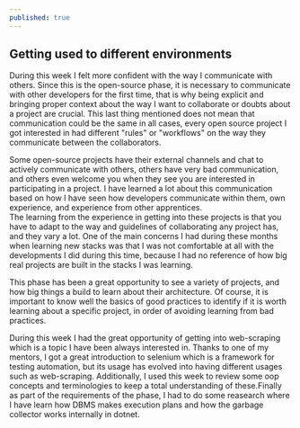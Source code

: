 ```yaml
---
published: true
---
```

## Getting used to different environments

During this week I felt more confident with the way I communicate with others. Since this is the open-source phase, it is necessary to communicate with other developers for the first time, that is why being explicit and bringing proper context about the way I want to collaborate or doubts about a project are crucial. This last thing mentioned does not mean that communication could be the same in all cases, every open source project I got interested in had different "rules" or "workflows" on the way they communicate between the collaborators.  

Some open-source projects have their external channels and chat to actively communicate with others, others have very bad communication, and others even welcome you when they see you are interested in participating in a project. I have learned a lot about this communication based on how I have seen how developers communicate within them, own experience, and experience from other apprentices.  
The learning from the experience in getting into these projects is that you have to adapt to the way and guidelines of collaborating any project has, and they vary a lot. One of the main concerns I had during these months when learning new stacks was that I was not comfortable at all with the developments I did during this time, because I had no reference of how big real projects are built in the stacks I was learning.   

This phase has been a great opportunity to see a variety of projects, and how big things a build to learn about their architecture. Of course, it is important to know well the basics of good practices to identify if it is worth learning about a specific project, in order of avoiding learning from bad practices.  

During this week I had the great opportunity of getting into web-scraping which is a topic I have been always interested in. Thanks to one of my mentors, I got a great introduction to selenium which is a framework for testing automation, but its usage has evolved into having different usages such as web-scraping. Additionally, I used this week to review some oop concepts and terminologies to keep a total understanding of these.Finally as part of the requirements of the phase, I had to do some reasearch where I have learn how DBMS makes execution plans and how the garbage collector works internally in dotnet.  